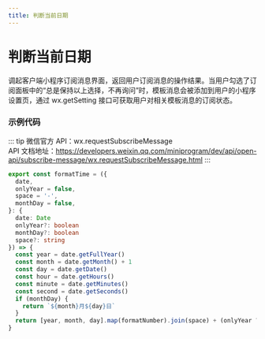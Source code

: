 ```yaml
---
title: 判断当前日期
---
```


# <H2Icon /> 判断当前日期

调起客户端小程序订阅消息界面，返回用户订阅消息的操作结果。当用户勾选了订阅面板中的“总是保持以上选择，不再询问”时，模板消息会被添加到用户的小程序设置页，通过 wx.getSetting 接口可获取用户对相关模板消息的订阅状态。

### 示例代码

::: tip
微信官方 API：wx.requestSubscribeMessage
<br />
API 文档地址：<a src="https://developers.weixin.qq.com/miniprogram/dev/api/open-api/subscribe-message/wx.requestSubscribeMessage.html">https://developers.weixin.qq.com/miniprogram/dev/api/open-api/subscribe-message/wx.requestSubscribeMessage.html</a>
:::

```ts
export const formatTime = ({
  date,
  onlyYear = false,
  space = '-',
  monthDay = false,
}: {
  date: Date
  onlyYear?: boolean
  monthDay?: boolean
  space?: string
}) => {
  const year = date.getFullYear()
  const month = date.getMonth() + 1
  const day = date.getDate()
  const hour = date.getHours()
  const minute = date.getMinutes()
  const second = date.getSeconds()
  if (monthDay) {
    return `${month}月${day}日`
  }
  return [year, month, day].map(formatNumber).join(space) + (onlyYear ? '' : ' ' + [hour, minute, second].map(formatNumber).join(':'))
}
```
